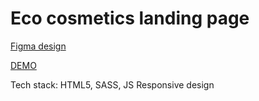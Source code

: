 # Eco cosmetics landing page
[Figma design](https://www.figma.com/file/Fz588JKGuPS2Bk21De4KE5/brand_of_eco-cosmetics-(Edit)?node-id=1%3A2)

[DEMO](https://saperzp.github.io/Eco_cosmetics/)

Tech stack: HTML5, SASS, JS
Responsive design
